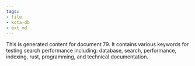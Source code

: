 ```yaml
---
tags:
- file
- kota-db
- ext_md
---
```

This is generated content for document 79. It contains various keywords for testing search performance including: database, search, performance, indexing, rust, programming, and technical documentation.